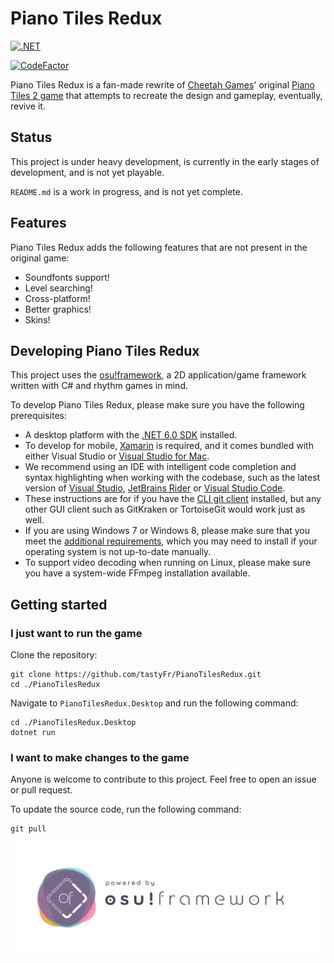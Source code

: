 # Piano Tiles Redux

[![.NET](https://github.com/tastyFr/PianoTilesRedux/actions/workflows/dotnet.yml/badge.svg?branch=development)](https://github.com/tastyFr/PianoTilesRedux/actions/workflows/dotnet.yml)

[![CodeFactor](https://www.codefactor.io/repository/github/tastyfr/pianotilesredux/badge)](https://www.codefactor.io/repository/github/tastyfr/pianotilesredux)

Piano Tiles Redux is a fan-made rewrite of [Cheetah Games](https://en.wikipedia.org/wiki/Cheetah_Mobile)' original [Piano Tiles 2 game](https://en.wikipedia.org/wiki/Piano_Tiles_2) that attempts to recreate the design and gameplay, eventually, revive it.

## Status

This project is under heavy development, is currently in the early stages of development, and is not yet playable.

`README.md` is a work in progress, and is not yet complete.

## Features

Piano Tiles Redux adds the following features that are not present in the original game:

- Soundfonts support!
- Level searching!
- Cross-platform!
- Better graphics!
- Skins!

## Developing Piano Tiles Redux

This project uses the [osu!framework](https://github.com/ppy/osu-framework), a 2D application/game framework written with C# and rhythm games in mind.

To develop Piano Tiles Redux, please make sure you have the following prerequisites:

- A desktop platform with the [.NET 6.0 SDK](https://dotnet.microsoft.com/download) installed.
- To develop for mobile, [Xamarin](https://docs.microsoft.com/en-us/xamarin/) is required, and it comes bundled with either Visual Studio or [Visual Studio for Mac](https://visualstudio.microsoft.com/vs/mac/).
- We recommend using an IDE with intelligent code completion and syntax highlighting when working with the codebase, such as the latest version of [Visual Studio](https://visualstudio.microsoft.com/vs/), [JetBrains Rider](https://www.jetbrains.com/rider/) or [Visual Studio Code](https://code.visualstudio.com/).
- These instructions are for if you have the [CLI git client](https://git-scm.com/) installed, but any other GUI client such as GitKraken or TortoiseGit would work just as well.
- If you are using Windows 7 or Windows 8, please make sure that you meet the [additional requirements](https://docs.microsoft.com/en-us/dotnet/core/install/windows?tabs=net60#dependencies), which you may need to install if your operating system is not up-to-date manually.
- To support video decoding when running on Linux, please make sure you have a system-wide FFmpeg installation available.

## Getting started

### I just want to run the game

Clone the repository:

```shell
git clone https://github.com/tastyFr/PianoTilesRedux.git
cd ./PianoTilesRedux
```

Navigate to `PianoTilesRedux.Desktop` and run the following command:

```shell
cd ./PianoTilesRedux.Desktop
dotnet run
```

### I want to make changes to the game

Anyone is welcome to contribute to this project. Feel free to open an issue or pull request.

To update the source code, run the following command:

```shell
git pull
```

<p style="text-align: center">
  <a href="https://github.com/ppy/osu-framework">
    <img src="https://github.com/ppy/osu-framework/raw/master/assets/o!f%20Logo%20Powered%20Horizontal%20Large%20FC.svg" alt="Powered by osu!framework">
  </a>
</p>
